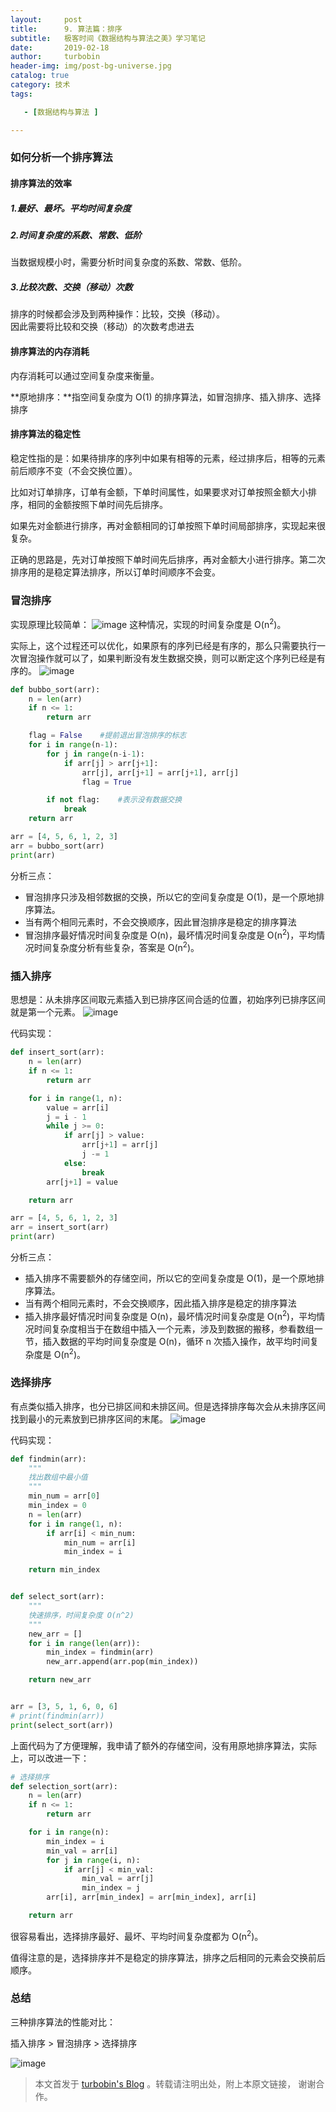 ```yaml
---
layout:     post
title:      9. 算法篇：排序
subtitle:   极客时间《数据结构与算法之美》学习笔记
date:       2019-02-18
author:     turbobin
header-img: img/post-bg-universe.jpg
catalog: true
category: 技术
tags:

   - [数据结构与算法 ]

---
```


### 如何分析一个排序算法
#### 排序算法的效率
##### 1.最好、最坏。平均时间复杂度

##### 2.时间复杂度的系数、常数、低阶
当数据规模小时，需要分析时间复杂度的系数、常数、低阶。

##### 3.比较次数、交换（移动）次数
排序的时候都会涉及到两种操作：比较，交换（移动）。  
因此需要将比较和交换（移动）的次数考虑进去

#### 排序算法的内存消耗
内存消耗可以通过空间复杂度来衡量。

**原地排序：**指空间复杂度为 O(1) 的排序算法，如冒泡排序、插入排序、选择排序

#### 排序算法的稳定性

稳定性指的是：如果待排序的序列中如果有相等的元素，经过排序后，相等的元素前后顺序不变（不会交换位置）。

比如对订单排序，订单有金额，下单时间属性，如果要求对订单按照金额大小排序，相同的金额按照下单时间先后排序。

如果先对金额进行排序，再对金额相同的订单按照下单时间局部排序，实现起来很复杂。

正确的思路是，先对订单按照下单时间先后排序，再对金额大小进行排序。第二次排序用的是稳定算法排序，所以订单时间顺序不会变。

### 冒泡排序
实现原理比较简单：
![image](https://static001.geekbang.org/resource/image/92/09/9246f12cca22e5d872cbfce302ef4d09.jpg)
这种情况，实现的时间复杂度是 O(n<sup>2</sup>)。

实际上，这个过程还可以优化，如果原有的序列已经是有序的，那么只需要执行一次冒泡操作就可以了，如果判断没有发生数据交换，则可以断定这个序列已经是有序的。
![image](https://static001.geekbang.org/resource/image/a9/e6/a9783a3b13c11a5e064c5306c261e8e6.jpg)

```python
def bubbo_sort(arr):
    n = len(arr)
    if n <= 1:
        return arr

    flag = False    #提前退出冒泡排序的标志
    for i in range(n-1):
        for j in range(n-i-1):
            if arr[j] > arr[j+1]:
                arr[j], arr[j+1] = arr[j+1], arr[j]
                flag = True

        if not flag:    #表示没有数据交换
            break
    return arr

arr = [4, 5, 6, 1, 2, 3]
arr = bubbo_sort(arr)
print(arr)
```
分析三点：
* 冒泡排序只涉及相邻数据的交换，所以它的空间复杂度是 O(1)，是一个原地排序算法。
* 当有两个相同元素时，不会交换顺序，因此冒泡排序是稳定的排序算法
* 冒泡排序最好情况时间复杂度是 O(n)，最坏情况时间复杂度是 O(n<sup>2</sup>)，平均情况时间复杂度分析有些复杂，答案是 O(n<sup>2</sup>)。

### 插入排序
思想是：从未排序区间取元素插入到已排序区间合适的位置，初始序列已排序区间就是第一个元素。
![image](https://static001.geekbang.org/resource/image/fd/01/fd6582d5e5927173ee35d7cc74d9c401.jpg)

代码实现：
```python
def insert_sort(arr):
    n = len(arr)
    if n <= 1:
        return arr

    for i in range(1, n):
        value = arr[i]
        j = i - 1
        while j >= 0:
            if arr[j] > value:
                arr[j+1] = arr[j]
                j -= 1
            else:
                break
        arr[j+1] = value

    return arr

arr = [4, 5, 6, 1, 2, 3]
arr = insert_sort(arr)
print(arr)
```
分析三点：
* 插入排序不需要额外的存储空间，所以它的空间复杂度是 O(1)，是一个原地排序算法。
* 当有两个相同元素时，不会交换顺序，因此插入排序是稳定的排序算法
* 插入排序最好情况时间复杂度是 O(n)，最坏情况时间复杂度是 O(n<sup>2</sup>)，平均情况时间复杂度相当于在数组中插入一个元素，涉及到数据的搬移，参看数组一节，插入数据的平均时间复杂度是 O(n)，循环 n  次插入操作，故平均时间复杂度是 O(n<sup>2</sup>)。

### 选择排序
有点类似插入排序，也分已排区间和未排区间。但是选择排序每次会从未排序区间找到最小的元素放到已排序区间的末尾。
![image](https://static001.geekbang.org/resource/image/32/1d/32371475a0b08f0db9861d102474181d.jpg)

代码实现：

```python
def findmin(arr):
    """
    找出数组中最小值
    """
    min_num = arr[0]
    min_index = 0
    n = len(arr)
    for i in range(1, n):
        if arr[i] < min_num:
            min_num = arr[i]
            min_index = i

    return min_index


def select_sort(arr):
    """
    快速排序，时间复杂度 O(n^2)
    """
    new_arr = []
    for i in range(len(arr)):
        min_index = findmin(arr)
        new_arr.append(arr.pop(min_index))

    return new_arr


arr = [3, 5, 1, 6, 0, 6]
# print(findmin(arr))
print(select_sort(arr))
```
上面代码为了方便理解，我申请了额外的存储空间，没有用原地排序算法，实际上，可以改进一下：
```python
# 选择排序
def selection_sort(arr):
    n = len(arr)
    if n <= 1:
        return arr

    for i in range(n):
        min_index = i
        min_val = arr[i]
        for j in range(i, n):
            if arr[j] < min_val:
                min_val = arr[j]
                min_index = j
        arr[i], arr[min_index] = arr[min_index], arr[i]

    return arr

```
很容易看出，选择排序最好、最坏、平均时间复杂度都为 O(n<sup>2</sup>)。

值得注意的是，选择排序并不是稳定的排序算法，排序之后相同的元素会交换前后顺序。

### 总结

三种排序算法的性能对比：

插入排序 > 冒泡排序 > 选择排序

![image](https://static001.geekbang.org/resource/image/34/50/348604caaf0a1b1d7fee0512822f0e50.jpg)





> 本文首发于 [turbobin's Blog](https://turbobin.github.io/) 。转载请注明出处，附上本原文链接， 谢谢合作。